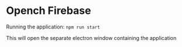 # Opench Firebase 

Running the application:
`npm run start`

This will open the separate electron window containing the application
